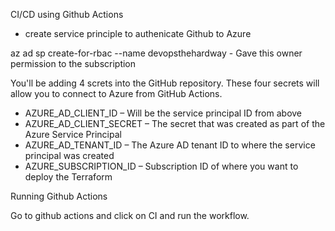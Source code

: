 CI/CD using Github Actions 

- create service principle to authenicate Github to Azure 

az ad sp create-for-rbac --name devopsthehardway - Gave this owner permission to the subscription 

You'll be adding 4 screts into the GitHub repository. These four secrets will allow you to connect to Azure from GitHub Actions.

- AZURE_AD_CLIENT_ID – Will be the service principal ID from above
- AZURE_AD_CLIENT_SECRET – The secret that was created as part of the Azure Service Principal
- AZURE_AD_TENANT_ID – The Azure AD tenant ID to where the service principal was created
- AZURE_SUBSCRIPTION_ID – Subscription ID of where you want to deploy the Terraform

Running Github Actions 

Go to github actions and click on CI and run the workflow. 